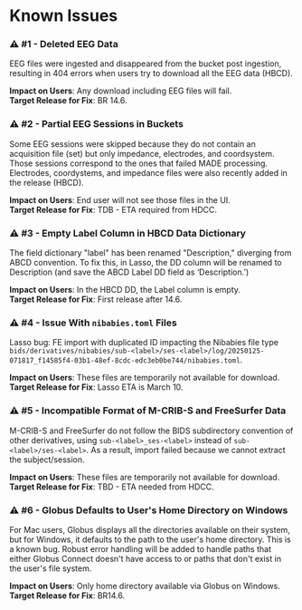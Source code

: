 # Known Issues

### ⚠️ #1 - Deleted EEG Data
EEG files were ingested and disappeared from the bucket post ingestion, resulting in 404 errors when users try to download all the EEG data (HBCD).

**Impact on Users**: Any download including EEG files will fail.       
**Target Release for Fix**: BR 14.6. 

### ⚠️ #2 - Partial EEG Sessions in Buckets
Some EEG sessions were skipped because they do not contain an acquisition file (set) but only impedance, electrodes, and coordsystem. Those sessions correspond to the ones that failed MADE processing. Electrodes, coordystems, and impedance files were also recently added in the release (HBCD).

**Impact on Users**: End user will not see those files in the UI.          
**Target Release for Fix**: TDB - ETA required from HDCC.  

### ⚠️ #3 - Empty Label Column in HBCD Data Dictionary
The field dictionary "label" has been renamed "Description," diverging from ABCD convention. To fix this, in Lasso, the DD column will be renamed to Description (and save the ABCD Label DD field as ‘Description.’) 

**Impact on Users**: In the HBCD DD, the Label column is empty.         
**Target Release for Fix**: First release after 14.6. 

### ⚠️ #4 - Issue With `nibabies.toml` Files
Lasso bug: FE import with duplicated ID impacting the Nibabies file type `bids/derivatives/nibabies/sub-<label>/ses-<label>/log/20250125-071817_f14585f4-03b1-48ef-8cdc-edc3eb0be744/nibabies.toml`.

**Impact on Users**: These files are temporarily not available for download.        
**Target Release for Fix**: Lasso ETA is March 10.

### ⚠️ #5 - Incompatible Format of M-CRIB-S and FreeSurfer Data
M-CRIB-S and FreeSurfer do not follow the BIDS subdirectory convention of other derivatives, using `sub-<label>_ses-<label>` instead of `sub-<label>/ses-<label>`. As a result, import failed because we cannot extract the subject/session.  

**Impact on Users**: These files are temporarily not available for download.       
**Target Release for Fix**: TBD - ETA needed from HDCC.

### ⚠️ #6 - Globus Defaults to User's Home Directory on Windows
For Mac users, Globus displays all the directories available on their system, but for Windows, it defaults to the path to the user's home directory. This is a known bug. Robust error handling will be added to handle paths that either Globus Connect doesn't have access to or paths that don't exist in the user's file system.

**Impact on Users**: Only home directory available via Globus on Windows.       
**Target Release for Fix**: BR14.6.







